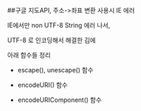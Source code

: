 ##구글 지도API, 주소->좌표 변환 사용시 IE 에러

IE에서만 non UTF-8 String 에러 나서,

UTF-8 로 인코딩해서 해결한 김에

아래 함수들 정리


- escape(), unescape() 함수

- encodeURI() 함수

- encodeURIComponent() 함수

